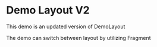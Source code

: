 # Demo Layout V2

This demo is an updated version of DemoLayout

The demo can switch between layout by utilizing Fragment
